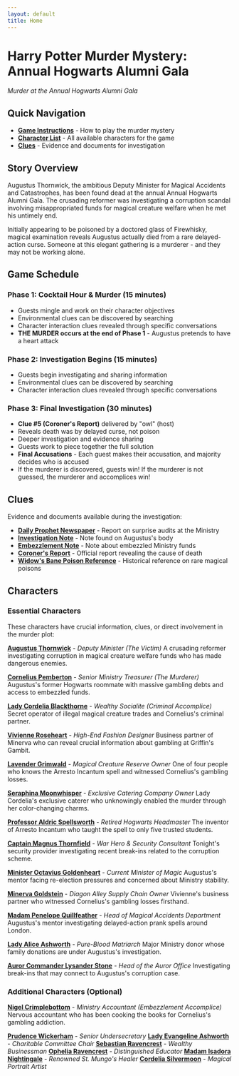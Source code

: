 ```yaml
---
layout: default
title: Home
---
```


# Harry Potter Murder Mystery: Annual Hogwarts Alumni Gala

*Murder at the Annual Hogwarts Alumni Gala*

## Quick Navigation

- **[Game Instructions](instructions)** - How to play the murder mystery
- **[Character List](#characters)** - All available characters for the game
- **[Clues](#clues)** - Evidence and documents for investigation

## Story Overview

Augustus Thornwick, the ambitious Deputy Minister for Magical Accidents and Catastrophes, has been found dead at the annual Annual Hogwarts Alumni Gala. The crusading reformer was investigating a corruption scandal involving misappropriated funds for magical creature welfare when he met his untimely end.

Initially appearing to be poisoned by a doctored glass of Firewhisky, magical examination reveals Augustus actually died from a rare delayed-action curse. Someone at this elegant gathering is a murderer - and they may not be working alone.

## Game Schedule

### Phase 1: Cocktail Hour & Murder (15 minutes)
- Guests mingle and work on their character objectives
- Environmental clues can be discovered by searching
- Character interaction clues revealed through specific conversations
- **THE MURDER occurs at the end of Phase 1** - Augustus pretends to have a heart attack

### Phase 2: Investigation Begins (15 minutes)
- Guests begin investigating and sharing information
- Environmental clues can be discovered by searching
- Character interaction clues revealed through specific conversations

### Phase 3: Final Investigation (30 minutes)
- **Clue #5 (Coroner's Report)** delivered by "owl" (host)
- Reveals death was by delayed curse, not poison
- Deeper investigation and evidence sharing
- Guests work to piece together the full solution
- **Final Accusations** - Each guest makes their accusation, and majority decides who is accused
- If the murderer is discovered, guests win! If the murderer is not guessed, the murderer and accomplices win!

## Clues

Evidence and documents available during the investigation:

- **[Daily Prophet Newspaper](clues/daily_prophet_newspaper.pdf)** - Report on surprise audits at the Ministry
- **[Investigation Note](clues/augustus_investigation_note.pdf)** - Note found on Augustus's body
- **[Embezzlement Note](clues/cornelius_embezzlement_note.pdf)** - Note about embezzled Ministry funds
- **[Coroner's Report](clues/ministry_coroner_report.pdf)** - Official report revealing the cause of death
- **[Widow's Bane Poison Reference](clues/widows_bane_poison_reference.pdf)** - Historical reference on rare magical poisons

## Characters

### Essential Characters

These characters have crucial information, clues, or direct involvement in the murder plot:

**[Augustus Thornwick](characters/augustus-thornwick)** - *Deputy Minister (The Victim)*
A crusading reformer investigating corruption in magical creature welfare funds who has made dangerous enemies.

**[Cornelius Pemberton](characters/cornelius-pemberton)** - *Senior Ministry Treasurer (The Murderer)*
Augustus's former Hogwarts roommate with massive gambling debts and access to embezzled funds.

**[Lady Cordelia Blackthorne](characters/lady-cordelia-blackthorne)** - *Wealthy Socialite (Criminal Accomplice)*
Secret operator of illegal magical creature trades and Cornelius's criminal partner.

**[Vivienne Roseheart](characters/vivienne-roseheart)** - *High-End Fashion Designer*
Business partner of Minerva who can reveal crucial information about gambling at Griffin's Gambit.

**[Lavender Grimwald](characters/lavender-grimwald)** - *Magical Creature Reserve Owner*
One of four people who knows the Arresto Incantum spell and witnessed Cornelius's gambling losses.

**[Seraphina Moonwhisper](characters/seraphina-moonwhisper)** - *Exclusive Catering Company Owner*
Lady Cordelia's exclusive caterer who unknowingly enabled the murder through her color-changing charms.

**[Professor Aldric Spellsworth](characters/professor-aldric-spellsworth)** - *Retired Hogwarts Headmaster*
The inventor of Arresto Incantum who taught the spell to only five trusted students.

**[Captain Magnus Thornfield](characters/captain-magnus-thornfield)** - *War Hero & Security Consultant*
Tonight's security provider investigating recent break-ins related to the corruption scheme.

**[Minister Octavius Goldenheart](characters/minister-octavius-goldenheart)** - *Current Minister of Magic*
Augustus's mentor facing re-election pressures and concerned about Ministry stability.

**[Minerva Goldstein](characters/minerva-goldstein)** - *Diagon Alley Supply Chain Owner*
Vivienne's business partner who witnessed Cornelius's gambling losses firsthand.

**[Madam Penelope Quillfeather](characters/penelope-quillfeather)** - *Head of Magical Accidents Department*
Augustus's mentor investigating delayed-action prank spells around London.

**[Lady Alice Ashworth](characters/alice-ashworth)** - *Pure-Blood Matriarch*
Major Ministry donor whose family donations are under Augustus's investigation.

**[Auror Commander Lysander Stone](characters/lysander-stone)** - *Head of the Auror Office*
Investigating break-ins that may connect to Augustus's corruption case.

### Additional Characters (Optional)

**[Nigel Crimplebottom](characters/nigel-crimplebottom)** - *Ministry Accountant (Embezzlement Accomplice)*
Nervous accountant who has been cooking the books for Cornelius's gambling addiction.

**[Prudence Wickerham](characters/prudence-wickerham)** - *Senior Undersecretary*
**[Lady Evangeline Ashworth](characters/lady-evangeline-ashworth)** - *Charitable Committee Chair*
**[Sebastian Ravencrest](characters/sebastian-ravencrest)** - *Wealthy Businessman*
**[Ophelia Ravencrest](characters/ophelia-ravencrest)** - *Distinguished Educator*
**[Madam Isadora Nightingale](characters/isadora-nightingale)** - *Renowned St. Mungo's Healer*
**[Cordelia Silvermoon](characters/cordelia-silvermoon)** - *Magical Portrait Artist*
